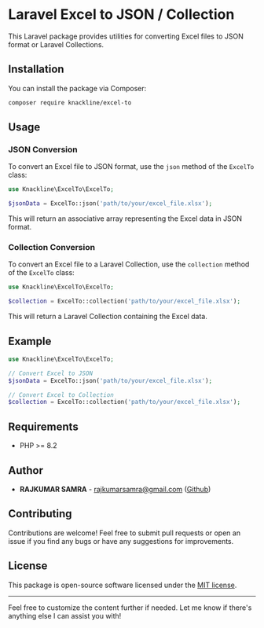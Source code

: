 # Laravel Excel to JSON / Collection

This Laravel package provides utilities for converting Excel files to JSON format or Laravel Collections.

## Installation

You can install the package via Composer:

```bash
composer require knackline/excel-to
```

## Usage

### JSON Conversion

To convert an Excel file to JSON format, use the `json` method of the `ExcelTo` class:

```php
use Knackline\ExcelTo\ExcelTo;

$jsonData = ExcelTo::json('path/to/your/excel_file.xlsx');
```

This will return an associative array representing the Excel data in JSON format.

### Collection Conversion

To convert an Excel file to a Laravel Collection, use the `collection` method of the `ExcelTo` class:

```php
use Knackline\ExcelTo\ExcelTo;

$collection = ExcelTo::collection('path/to/your/excel_file.xlsx');
```

This will return a Laravel Collection containing the Excel data.

## Example

```php
use Knackline\ExcelTo\ExcelTo;

// Convert Excel to JSON
$jsonData = ExcelTo::json('path/to/your/excel_file.xlsx');

// Convert Excel to Collection
$collection = ExcelTo::collection('path/to/your/excel_file.xlsx');
```

## Requirements

- PHP >= 8.2

## Author

- **RAJKUMAR SAMRA** - [rajkumarsamra@gmail.com](mailto:rajkumarsamra@gmail.com) ([Github](https://github.com/rjsamra))

## Contributing

Contributions are welcome! Feel free to submit pull requests or open an issue if you find any bugs or have any suggestions for improvements.

## License

This package is open-source software licensed under the [MIT license](https://opensource.org/licenses/MIT).

---

Feel free to customize the content further if needed. Let me know if there's anything else I can assist you with!